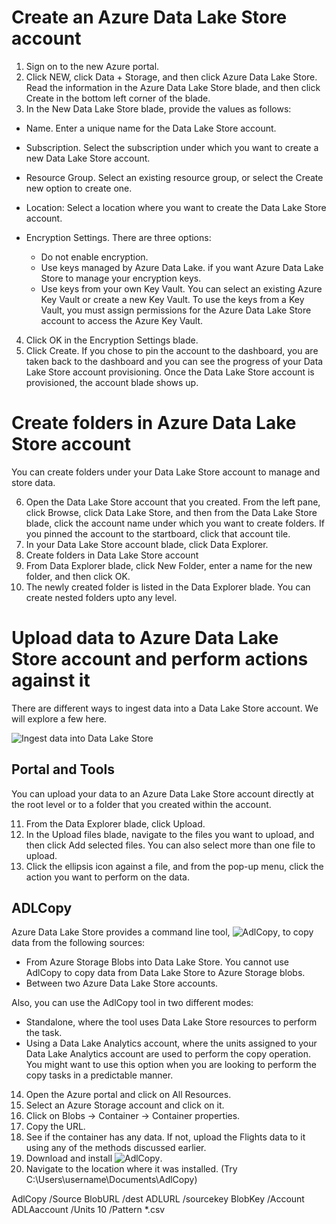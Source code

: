 
# Create an Azure Data Lake Store account
1. Sign on to the new Azure portal.
2. Click NEW, click Data + Storage, and then click Azure Data Lake Store. Read the information in the Azure Data Lake Store blade, and then click Create in the bottom left corner of the blade.
3. In the New Data Lake Store blade, provide the values as follows:

  * Name. Enter a unique name for the Data Lake Store account.
  * Subscription. Select the subscription under which you want to create a new Data Lake Store account.
  * Resource Group. Select an existing resource group, or select the Create new option to create one. 
  * Location: Select a location where you want to create the Data Lake Store account.
  * Encryption Settings. There are three options:

    + Do not enable encryption.
    + Use keys managed by Azure Data Lake. if you want Azure Data Lake Store to manage your encryption keys.
    + Use keys from your own Key Vault. You can select an existing Azure Key Vault or create a new Key Vault. To use the keys from a Key Vault, you must assign permissions for the Azure Data Lake Store account to access the Azure Key Vault. 

4. Click OK in the Encryption Settings blade.
5. Click Create. If you chose to pin the account to the dashboard, you are taken back to the dashboard and you can see the progress of your Data Lake Store account provisioning. Once the Data Lake Store account is provisioned, the account blade shows up.

# Create folders in Azure Data Lake Store account
You can create folders under your Data Lake Store account to manage and store data.

6. Open the Data Lake Store account that you created. From the left pane, click Browse, click Data Lake Store, and then from the Data Lake Store blade, click the account name under which you want to create folders. If you pinned the account to the startboard, click that account tile.
7. In your Data Lake Store account blade, click Data Explorer.
8. Create folders in Data Lake Store account
9. From Data Explorer blade, click New Folder, enter a name for the new folder, and then click OK.
10. The newly created folder is listed in the Data Explorer blade. You can create nested folders upto any level.

# Upload data to Azure Data Lake Store account and perform actions against it
There are different ways to ingest data into a Data Lake Store account. We will explore a few here.

![Ingest data into Data Lake Store](https://docs.microsoft.com/en-us/azure/data-lake-store/media/data-lake-store-data-scenarios/ingest-data.png)

## Portal and Tools
You can upload your data to an Azure Data Lake Store account directly at the root level or to a folder that you created within the account.

11. From the Data Explorer blade, click Upload.
12. In the Upload files blade, navigate to the files you want to upload, and then click Add selected files. You can also select more than one file to upload.
13. Click the ellipsis icon against a file, and from the pop-up menu, click the action you want to perform on the data.

## ADLCopy

Azure Data Lake Store provides a command line tool, ![AdlCopy](http://aka.ms/downloadadlcopy), to copy data from the following sources:
  + From Azure Storage Blobs into Data Lake Store. You cannot use AdlCopy to copy data from Data Lake Store to Azure Storage blobs.
  + Between two Azure Data Lake Store accounts.

Also, you can use the AdlCopy tool in two different modes:
  + Standalone, where the tool uses Data Lake Store resources to perform the task.
  + Using a Data Lake Analytics account, where the units assigned to your Data Lake Analytics account are used to perform the copy operation. You might want to use this option when you are looking to perform the copy tasks in a predictable manner.

14. Open the Azure portal and click on All Resources.
15. Select an Azure Storage account and click on it.
16. Click on Blobs -> Container -> Container properties.
17. Copy the URL.
18. See if the container has any data. If not, upload the Flights data to it using any of the methods discussed earlier.
19. Download and install ![AdlCopy](http://aka.ms/downloadadlcopy).
20. Navigate to the location where it was installed. (Try C:\Users\username\Documents\AdlCopy)

AdlCopy /Source BlobURL /dest ADLURL /sourcekey BlobKey /Account ADLAaccount /Units 10 /Pattern *.csv
